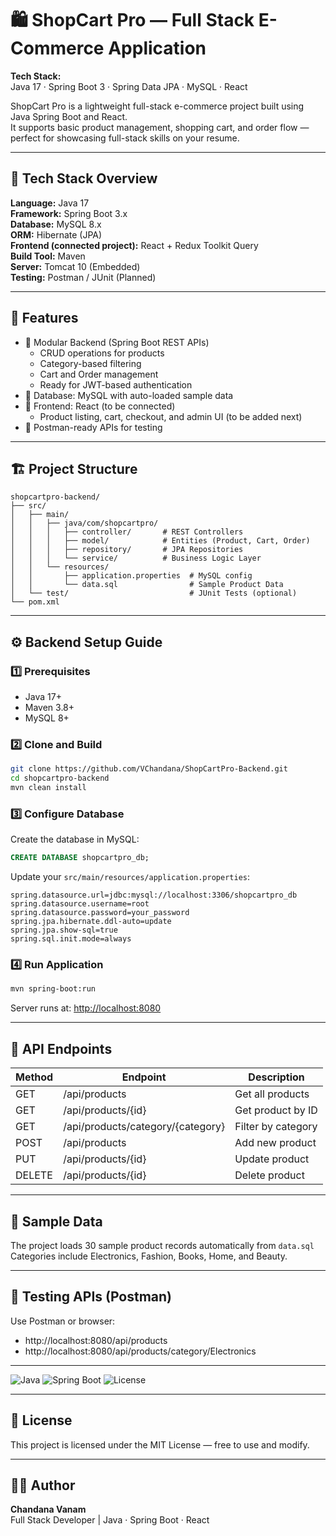 # 🛍️ ShopCart Pro — Full Stack E-Commerce Application

**Tech Stack:**  
Java 17 · Spring Boot 3 · Spring Data JPA · MySQL · React

ShopCart Pro is a lightweight full-stack e-commerce project built using Java Spring Boot and React.  
It supports basic product management, shopping cart, and order flow — perfect for showcasing full-stack skills on your resume.

---

## 🧱 Tech Stack Overview

**Language:** Java 17  
**Framework:** Spring Boot 3.x  
**Database:** MySQL 8.x  
**ORM:** Hibernate (JPA)  
**Frontend (connected project):** React + Redux Toolkit Query  
**Build Tool:** Maven  
**Server:** Tomcat 10 (Embedded)  
**Testing:** Postman / JUnit (Planned)


---

## 🚀 Features
- 🧩 Modular Backend (Spring Boot REST APIs)
  - CRUD operations for products
  - Category-based filtering
  - Cart and Order management
  - Ready for JWT-based authentication
- 💾 Database: MySQL with auto-loaded sample data
- 🎨 Frontend: React (to be connected)
  - Product listing, cart, checkout, and admin UI (to be added next)
- 🧪 Postman-ready APIs for testing

---

## 🏗️ Project Structure
```
shopcartpro-backend/
├── src/
│   ├── main/
│   │   ├── java/com/shopcartpro/
│   │   │   ├── controller/       # REST Controllers
│   │   │   ├── model/            # Entities (Product, Cart, Order)
│   │   │   ├── repository/       # JPA Repositories
│   │   │   └── service/          # Business Logic Layer
│   │   └── resources/
│   │       ├── application.properties  # MySQL config
│   │       └── data.sql                # Sample Product Data
│   └── test/                           # JUnit Tests (optional)
└── pom.xml
```

---

## ⚙️ Backend Setup Guide

### 1️⃣ Prerequisites
- Java 17+
- Maven 3.8+
- MySQL 8+

### 2️⃣ Clone and Build
```bash
git clone https://github.com/VChandana/ShopCartPro-Backend.git
cd shopcartpro-backend
mvn clean install
```

### 3️⃣ Configure Database
Create the database in MySQL:
```sql
CREATE DATABASE shopcartpro_db;
```

Update your `src/main/resources/application.properties`:
```properties
spring.datasource.url=jdbc:mysql://localhost:3306/shopcartpro_db
spring.datasource.username=root
spring.datasource.password=your_password
spring.jpa.hibernate.ddl-auto=update
spring.jpa.show-sql=true
spring.sql.init.mode=always
```

### 4️⃣ Run Application
```bash
mvn spring-boot:run
```
Server runs at: [http://localhost:8080](http://localhost:8080)

---

## 📡 API Endpoints

| Method | Endpoint | Description |
|--------|-----------|-------------|
| GET | /api/products | Get all products |
| GET | /api/products/{id} | Get product by ID |
| GET | /api/products/category/{category} | Filter by category |
| POST | /api/products | Add new product |
| PUT | /api/products/{id} | Update product |
| DELETE | /api/products/{id} | Delete product |

---

## 💾 Sample Data
The project loads 30 sample product records automatically from `data.sql`  
Categories include Electronics, Fashion, Books, Home, and Beauty.

---

## 🧪 Testing APIs (Postman)
Use Postman or browser:
- http://localhost:8080/api/products
- http://localhost:8080/api/products/category/Electronics


---

![Java](https://img.shields.io/badge/Java-17-blue)
![Spring Boot](https://img.shields.io/badge/SpringBoot-3.2-green)
![License](https://img.shields.io/badge/license-MIT-lightgrey)


---

## 📜 License
This project is licensed under the MIT License — free to use and modify.

---

## 👩‍💻 Author
**Chandana Vanam**  
Full Stack Developer | Java · Spring Boot · React
